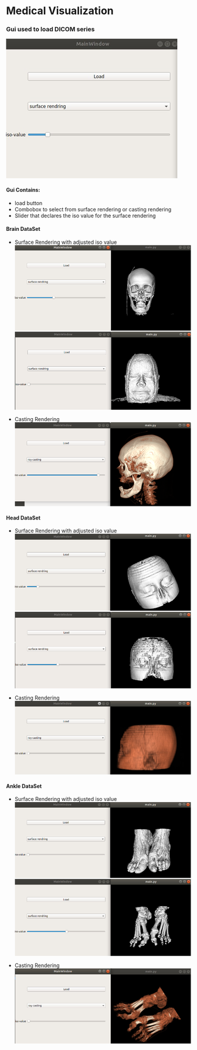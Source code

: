 # Medical Visualization
### Gui used to load DICOM series
  ![Gui](Imgs/GUI.jpeg)


#### Gui Contains:
- load button 
- Combobox to select from surface rendering or casting rendering 
- Slider that declares the iso value for the surface rendering

#### Brain DataSet
- Surface Rendering with adjusted iso value
![Head1](Imgs/Brain_SurfRender2.jpeg)
![Head1](Imgs/brain_SurfaceCasting.jpeg)

- Casting Rendering
![Head1](Imgs/Brain_RayCasting.jpeg)

#### Head DataSet
- Surface Rendering with adjusted iso value
![Head2](Imgs/Head_SurfaceCasting.jpeg)
![Head2](Imgs/Head_surface_render.jpeg)


- Casting Rendering
![Head3](Imgs/Head_RayCasting.jpeg)


#### Ankle DataSet

- Surface Rendering with adjusted iso value
![Head3](Imgs/Ankle_SurfRender.jpeg)
![Head3](Imgs/Ankle_SurfRender2.jpeg)

- Casting Rendering
![Head3](Imgs/Ankle_RayCasting.jpeg)

